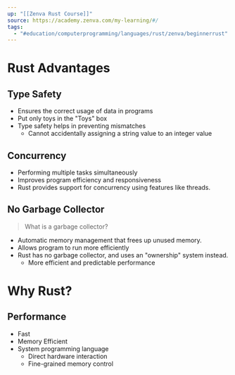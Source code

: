 ```yaml
---
up: "[[Zenva Rust Course]]"
source: https://academy.zenva.com/my-learning/#/
tags:
  - "#education/computerprogramming/languages/rust/zenva/beginnerrust"
---
```



# Rust Advantages

## Type Safety

- Ensures the correct usage of data in programs
- Put only toys in the "Toys" box
- Type safety helps in preventing mismatches
	- Cannot accidentally assigning a string value to an integer value
## Concurrency

- Performing multiple tasks simultaneously
- Improves program efficiency and responsiveness
- Rust provides support for concurrency using features like threads.
## No Garbage Collector

> What is a garbage collector?

- Automatic memory management that frees up unused memory.
- Allows program to run more efficiently
- Rust has no garbage collector, and uses an "ownership" system instead.
	- More efficient and predictable performance
# Why Rust?
## Performance

- Fast
- Memory Efficient
- System programming language
	- Direct hardware interaction
	- Fine-grained memory control







